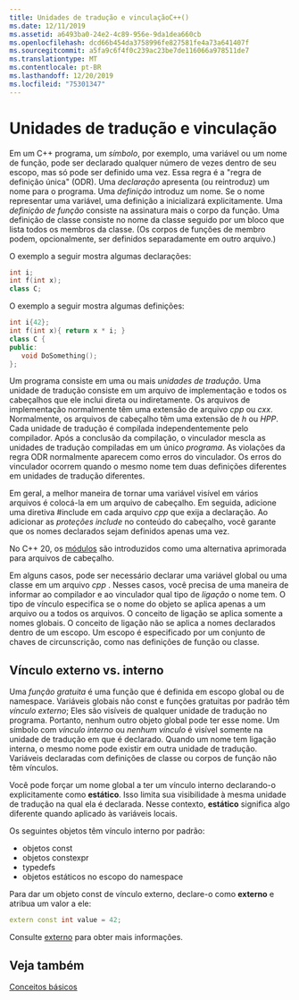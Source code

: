 ```yaml
---
title: Unidades de tradução e vinculaçãoC++()
ms.date: 12/11/2019
ms.assetid: a6493ba0-24e2-4c89-956e-9da1dea660cb
ms.openlocfilehash: dcd66b454da3758996fe827581fe4a73a641407f
ms.sourcegitcommit: a5fa9c6f4f0c239ac23be7de116066a978511de7
ms.translationtype: MT
ms.contentlocale: pt-BR
ms.lasthandoff: 12/20/2019
ms.locfileid: "75301347"
---
```

# <a name="translation-units-and-linkage"></a>Unidades de tradução e vinculação

Em um C++ programa, um *símbolo*, por exemplo, uma variável ou um nome de função, pode ser declarado qualquer número de vezes dentro de seu escopo, mas só pode ser definido uma vez. Essa regra é a "regra de definição única" (ODR). Uma *declaração* apresenta (ou reintroduz) um nome para o programa. Uma *definição* introduz um nome. Se o nome representar uma variável, uma definição a inicializará explicitamente. Uma *definição de função* consiste na assinatura mais o corpo da função. Uma definição de classe consiste no nome da classe seguido por um bloco que lista todos os membros da classe. (Os corpos de funções de membro podem, opcionalmente, ser definidos separadamente em outro arquivo.)

O exemplo a seguir mostra algumas declarações:

```cpp
int i;
int f(int x);
class C;
```

O exemplo a seguir mostra algumas definições:

```cpp
int i{42};
int f(int x){ return x * i; }
class C {
public:
   void DoSomething();
};
```

Um programa consiste em uma ou mais *unidades de tradução*. Uma unidade de tradução consiste em um arquivo de implementação e todos os cabeçalhos que ele inclui direta ou indiretamente. Os arquivos de implementação normalmente têm uma extensão de arquivo *cpp* ou *cxx*. Normalmente, os arquivos de cabeçalho têm uma extensão de *h* ou *HPP*. Cada unidade de tradução é compilada independentemente pelo compilador. Após a conclusão da compilação, o vinculador mescla as unidades de tradução compiladas em um único *programa*. As violações da regra ODR normalmente aparecem como erros do vinculador. Os erros do vinculador ocorrem quando o mesmo nome tem duas definições diferentes em unidades de tradução diferentes.

Em geral, a melhor maneira de tornar uma variável visível em vários arquivos é colocá-la em um arquivo de cabeçalho. Em seguida, adicione uma diretiva #include em cada arquivo *cpp* que exija a declaração. Ao adicionar as *proteções include* no conteúdo do cabeçalho, você garante que os nomes declarados sejam definidos apenas uma vez.

No C++ 20, os [módulos](modules-cpp.md) são introduzidos como uma alternativa aprimorada para arquivos de cabeçalho.

Em alguns casos, pode ser necessário declarar uma variável global ou uma classe em um arquivo *cpp* . Nesses casos, você precisa de uma maneira de informar ao compilador e ao vinculador qual tipo de *ligação* o nome tem. O tipo de vínculo especifica se o nome do objeto se aplica apenas a um arquivo ou a todos os arquivos. O conceito de ligação se aplica somente a nomes globais. O conceito de ligação não se aplica a nomes declarados dentro de um escopo. Um escopo é especificado por um conjunto de chaves de circunscrição, como nas definições de função ou classe.

## <a name="external-vs-internal-linkage"></a>Vínculo externo vs. interno

Uma *função gratuita* é uma função que é definida em escopo global ou de namespace. Variáveis globais não const e funções gratuitas por padrão têm *vínculo externo*; Eles são visíveis de qualquer unidade de tradução no programa. Portanto, nenhum outro objeto global pode ter esse nome. Um símbolo com *vínculo interno* ou *nenhum vínculo* é visível somente na unidade de tradução em que é declarado. Quando um nome tem ligação interna, o mesmo nome pode existir em outra unidade de tradução. Variáveis declaradas com definições de classe ou corpos de função não têm vínculos.

Você pode forçar um nome global a ter um vínculo interno declarando-o explicitamente como **estático**. Isso limita sua visibilidade à mesma unidade de tradução na qual ela é declarada. Nesse contexto, **estático** significa algo diferente quando aplicado às variáveis locais.

Os seguintes objetos têm vínculo interno por padrão:
- objetos const
- objetos constexpr
- typedefs
- objetos estáticos no escopo do namespace

Para dar um objeto const de vínculo externo, declare-o como **externo** e atribua um valor a ele:

```cpp
extern const int value = 42;
```

Consulte [externo](extern-cpp.md) para obter mais informações.

## <a name="see-also"></a>Veja também

[Conceitos básicos](../cpp/basic-concepts-cpp.md)